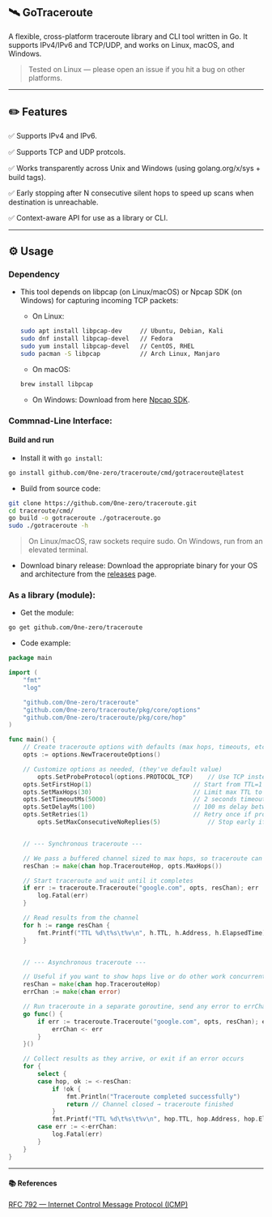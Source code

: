 ## 🛰️ GoTraceroute

A flexible, cross-platform traceroute library and CLI tool written in Go.
It supports IPv4/IPv6 and TCP/UDP, and works on Linux, macOS, and Windows.
> Tested on Linux — please open an issue if you hit a bug on other platforms.


---

## ✏️ Features

✅ Supports IPv4 and IPv6.

✅ Supports TCP and UDP protcols.

✅ Works transparently across Unix and Windows (using golang.org/x/sys + build tags).

✅ Early stopping after N consecutive silent hops to speed up scans when destination is unreachable.

✅ Context-aware API for use as a library or CLI.


---

## ⚙️ Usage

### Dependency
- This tool depends on libpcap (on Linux/macOS) or Npcap SDK (on Windows) for capturing incoming TCP packets:

  	- On Linux:
	```bash
	sudo apt install libpcap-dev     // Ubuntu, Debian, Kali
 	sudo dnf install libpcap-devel   // Fedora
 	sudo yum install libpcap-devel   // CentOS, RHEL
 	sudo pacman -S libpcap           // Arch Linux, Manjaro
	```

  	- On macOS:
	```bash
	brew install libpcap
	```

  	- On Windows: Download from here [Npcap SDK](https://npcap.com/#download).



### Commnad-Line Interface:
#### Build and run
- Install it with `go install`:
```bash
go install github.com/0ne-zero/traceroute/cmd/gotraceroute@latest
```
- Build from source code:
```bash
git clone https://github.com/0ne-zero/traceroute.git
cd traceroute/cmd/
go build -o gotraceroute ./gotraceroute.go
sudo ./gotraceroute -h
```
> On Linux/macOS, raw sockets require sudo.
> On Windows, run from an elevated terminal.

- Download binary release: Download the appropriate binary for your OS and architecture from the [releases](https://github.com/0ne-zero/traceroute/releases) page.

### As a library (module):
- Get the module:
```bash
go get github.com/0ne-zero/traceroute
```

- Code example:
```go
package main

import (
	"fmt"
	"log"

	"github.com/0ne-zero/traceroute"
	"github.com/0ne-zero/traceroute/pkg/core/options"
	"github.com/0ne-zero/traceroute/pkg/core/hop"
)

func main() {
	// Create traceroute options with defaults (max hops, timeouts, etc.)
	opts := options.NewTracerouteOptions()

	// Customize options as needed, (they've default value)
    	opts.SetProbeProtocol(options.PROTOCOL_TCP)    // Use TCP instead of default UDP
	opts.SetFirstHop(1)                            // Start from TTL=1
	opts.SetMaxHops(30)                            // Limit max TTL to 30 hops
	opts.SetTimeoutMs(5000)                        // 2 seconds timeout per probe
	opts.SetDelayMs(100)                           // 100 ms delay between probes
	opts.SetRetries(1)                             // Retry once if probe fails
    	opts.SetMaxConsecutiveNoReplies(5)             // Stop early if 5 consecutive TTL probes get no replies (no ICMP or TCP response)


	// --- Synchronous traceroute ---

	// We pass a buffered channel sized to max hops, so traceroute can send results without blocking
	resChan := make(chan hop.TracerouteHop, opts.MaxHops())

	// Start traceroute and wait until it completes
	if err := traceroute.Traceroute("google.com", opts, resChan); err != nil {
		log.Fatal(err)
	}

	// Read results from the channel
	for h := range resChan {
		fmt.Printf("TTL %d\t%s\t%v\n", h.TTL, h.Address, h.ElapsedTime)
	}


	// --- Asynchronous traceroute ---

	// Useful if you want to show hops live or do other work concurrently
	resChan = make(chan hop.TracerouteHop)
	errChan := make(chan error)

	// Run traceroute in a separate goroutine, send any error to errChan
	go func() {
		if err := traceroute.Traceroute("google.com", opts, resChan); err != nil {
			errChan <- err
		}
	}()

	// Collect results as they arrive, or exit if an error occurs
	for {
		select {
		case hop, ok := <-resChan:
			if !ok {
				fmt.Println("Traceroute completed successfully")
				return // Channel closed → traceroute finished
			}
			fmt.Printf("TTL %d\t%s\t%v\n", hop.TTL, hop.Address, hop.ElapsedTime)
		case err := <-errChan:
			log.Fatal(err)
		}
	}
}

```

---

#### 📚 References

[RFC 792 — Internet Control Message Protocol (ICMP)](https://datatracker.ietf.org/doc/html/rfc792)
